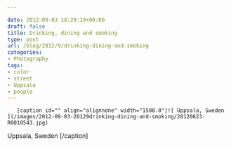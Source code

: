 ```yaml
---

date: 2012-09-03 18:29:19+00:00
draft: false
title: Drinking, dining and smoking
type: post
url: /blog/2012/9/drinking-dining-and-smoking
categories:
- Photography
tags:
- color
- street
- Uppsala
- people
---
```



  
       [caption id="" align="alignnone" width="1500.0"]![ Uppsala, Sweden ](/images/2012-09-03-20129drinking-dining-and-smoking/20120623-R0010543.jpg)
 Uppsala, Sweden [/caption]
